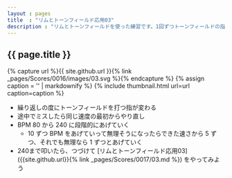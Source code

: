 ```yaml
---
layout : pages
title  : "リムとトーンフィールド応用03"
description : "リムとトーンフィールドを使った練習です。1回ずつトーンフィールドの指が変わります。"
---
```


## {{ page.title }}

{% capture url %}{{ site.github.url }}{% link _pages/Scores/0016/images/03.svg %}{% endcapture %}
{% assign caption = '' | markdownify %}
{% include thumbnail.html url=url caption=caption %}

* 繰り返しの度にトーンフィールドを打つ指が変わる
* 途中でミスしたら同じ速度の最初からやり直し
* BPM 80 から 240 に段階的にあげていく
  * 10 ずつ BPM をあげていって無理そうになったらできた速さから 5 ずつ、それでも無理なら 1 ずつとあげていく
* 240まで叩いたら、つづけて [リムとトーンフィールド応用03]({{site.github.url}}{% link _pages/Scores/0017/03.md %}) をやってみよう